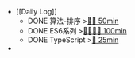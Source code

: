 - [[Daily Log]]
	- DONE 算法-排序 >[🍅🍅 50min](#agenda-pomo://?t=f-1688018037108-1500%2Cf-1688025046196-1500)
	- DONE ES6系列 >[🍅🍅🍅🍅 100min](#agenda-pomo://?t=f-1688027142156-1500%2Cf-1688030273439-1500%2Cf-1688032662818-1500%2Cf-1688049944433-1500)
	- DONE TypeScript >[🍅 25min](#agenda-pomo://?t=f-1688053593796-1500)
-